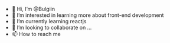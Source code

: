 - 👋 Hi, I’m @Bulgiin
- 👀 I’m interested in learning more about front-end development
- 🌱 I’m currently learning reactjs
- 💞️ I’m looking to collaborate on ...
- 📫 How to reach me 

<!---
Bulgiin/Bulgiin is a ✨ special ✨ repository because its `README.md` (this file) appears on your GitHub profile.
You can click the Preview link to take a look at your changes.
--->
